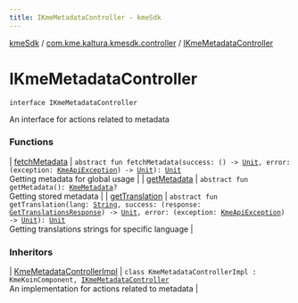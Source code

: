 ```yaml
---
title: IKmeMetadataController - kmeSdk
---
```


[kmeSdk](../../index.html) / [com.kme.kaltura.kmesdk.controller](../index.html) / [IKmeMetadataController](./index.html)

# IKmeMetadataController

`interface IKmeMetadataController`

An interface for actions related to metadata

### Functions

| [fetchMetadata](fetch-metadata.html) | `abstract fun fetchMetadata(success: () -> `[`Unit`](https://kotlinlang.org/api/latest/jvm/stdlib/kotlin/-unit/index.html)`, error: (exception: `[`KmeApiException`](../../com.kme.kaltura.kmesdk.rest/-kme-api-exception/index.html)`) -> `[`Unit`](https://kotlinlang.org/api/latest/jvm/stdlib/kotlin/-unit/index.html)`): `[`Unit`](https://kotlinlang.org/api/latest/jvm/stdlib/kotlin/-unit/index.html)<br>Getting metadata for global usage |
| [getMetadata](get-metadata.html) | `abstract fun getMetadata(): `[`KmeMetadata`](../../com.kme.kaltura.kmesdk.rest.response.metadata/-kme-metadata/index.html)`?`<br>Getting stored metadata |
| [getTranslation](get-translation.html) | `abstract fun getTranslation(lang: `[`String`](https://kotlinlang.org/api/latest/jvm/stdlib/kotlin/-string/index.html)`, success: (response: `[`GetTranslationsResponse`](../../com.kme.kaltura.kmesdk.rest.response.metadata/-get-translations-response/index.html)`) -> `[`Unit`](https://kotlinlang.org/api/latest/jvm/stdlib/kotlin/-unit/index.html)`, error: (exception: `[`KmeApiException`](../../com.kme.kaltura.kmesdk.rest/-kme-api-exception/index.html)`) -> `[`Unit`](https://kotlinlang.org/api/latest/jvm/stdlib/kotlin/-unit/index.html)`): `[`Unit`](https://kotlinlang.org/api/latest/jvm/stdlib/kotlin/-unit/index.html)<br>Getting translations strings for specific language |

### Inheritors

| [KmeMetadataControllerImpl](../../com.kme.kaltura.kmesdk.controller.impl/-kme-metadata-controller-impl/index.html) | `class KmeMetadataControllerImpl : KmeKoinComponent, `[`IKmeMetadataController`](./index.html)<br>An implementation for actions related to metadata |

